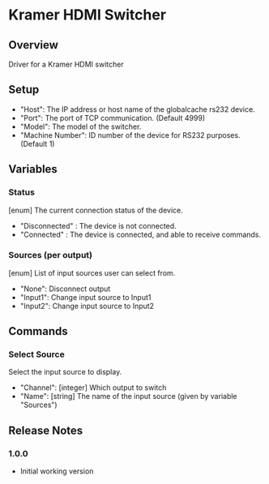 # Kramer HDMI Switcher


## Overview

Driver for a Kramer HDMI switcher


## Setup

- "Host": The IP address or host name of the globalcache rs232 device.
- "Port": The port of TCP communication. (Default 4999)
- "Model": The model of the switcher.
- "Machine Number": ID number of the device for RS232 purposes. (Default 1)


## Variables

### Status
[enum] The current connection status of the device.
  - "Disconnected" : The device is not connected.
  - "Connected" : The device is connected, and able to receive commands.

### Sources (per output)
[enum] List of input sources user can select from.
  - "None": Disconnect output
  - "Input1": Change input source to Input1
  - "Input2": Change input source to Input2


## Commands

### Select Source
Select the input source to display.
  - "Channel": [integer] Which output to switch
  - "Name": [string] The name of the input source (given by variable "Sources")


## Release Notes

### 1.0.0
- Initial working version
